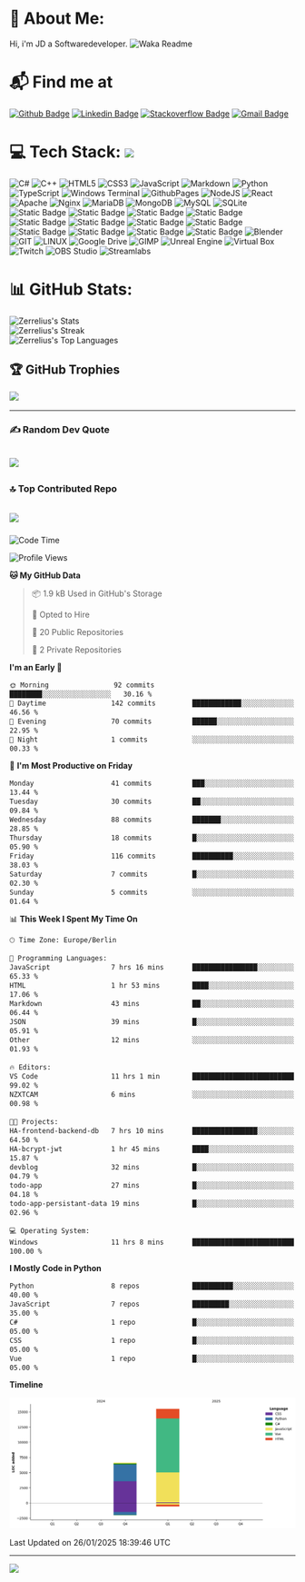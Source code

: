 # 💫 About Me:
Hi, i'm JD a Softwaredeveloper.
![Waka Readme](https://github.com/zerrelius/zerrelius/workflows/Waka%20Readme/badge.svg)

# 📬 Find me at
[![Github Badge](http://img.shields.io/badge/-Github-black?style=flat-square&logo=github&link=https://github.com/Zerrelius/)](https://github.com/Zerrelius/) 
[![Linkedin Badge](https://img.shields.io/badge/-LinkedIn-blue?style=flat-square&logo=Linkedin&logoColor=white&link=https://www.linkedin.com/in/jeremy-held-b85156336/)](https://www.linkedin.com/in/jeremy-held-b85156336/)
[![Stackoverflow Badge](https://img.shields.io/badge/-Stack%20overflow-FE7A16?style=flat-square&logo=stack-overflow&logoColor=white&link=https://stackoverflow.com/users/28058364/zerrelius)](https://stackoverflow.com/users/28058364/zerrelius)
[![Gmail Badge](https://img.shields.io/badge/-Gmail-d14836?style=flat-square&logo=Gmail&logoColor=white&link=mailto:zerrelius@gmail.com)](mailto:zerrelius@gmail.com)

# 💻 Tech Stack: <img src="https://media.giphy.com/media/WUlplcMpOCEmTGBtBW/giphy.gif" width="30"> 
![C#](https://img.shields.io/badge/c%23-%23239120.svg?style=for-the-badge&logo=c-sharp&logoColor=white) ![C++](https://img.shields.io/badge/-C++-blue?style=for-the-badge&logo=cplusplus) ![HTML5](https://img.shields.io/badge/html5-%23E34F26.svg?style=for-the-badge&logo=html5&logoColor=white) ![CSS3](https://img.shields.io/badge/CSS3-%231572B6?style=for-the-badge&logo=css3)
 ![JavaScript](https://img.shields.io/badge/javascript-%23323330.svg?style=for-the-badge&logo=javascript&logoColor=%23F7DF1E) ![Markdown](https://img.shields.io/badge/markdown-%23000000.svg?style=for-the-badge&logo=markdown&logoColor=white) ![Python](https://img.shields.io/badge/Python-%233776AB?style=for-the-badge&logo=python&logoColor=white) ![TypeScript](https://img.shields.io/badge/typescript-%23007ACC.svg?style=for-the-badge&logo=typescript&logoColor=white) ![Windows Terminal](https://img.shields.io/badge/Windows%20Terminal-%234D4D4D.svg?style=for-the-badge&logo=windows-terminal&logoColor=white) ![GithubPages](https://img.shields.io/badge/github%20pages-121013?style=for-the-badge&logo=github&logoColor=white) ![NodeJS](https://img.shields.io/badge/node.js-6DA55F?style=for-the-badge&logo=node.js&logoColor=white) ![React](https://img.shields.io/badge/react-%2320232a.svg?style=for-the-badge&logo=react&logoColor=%2361DAFB) ![Apache](https://img.shields.io/badge/apache-%23D42029.svg?style=for-the-badge&logo=apache&logoColor=white) ![Nginx](https://img.shields.io/badge/nginx-%23009639.svg?style=for-the-badge&logo=nginx&logoColor=white) ![MariaDB](https://img.shields.io/badge/MariaDB-003545?style=for-the-badge&logo=mariadb&logoColor=white) ![MongoDB](https://img.shields.io/badge/MongoDB-%234ea94b.svg?style=for-the-badge&logo=mongodb&logoColor=white) ![MySQL](https://img.shields.io/badge/mysql-%2300000f.svg?style=for-the-badge&logo=mysql&logoColor=white) ![SQLite](https://img.shields.io/badge/sqlite-%2307405e.svg?style=for-the-badge&logo=sqlite&logoColor=white) ![Static Badge](https://img.shields.io/badge/VueJS-4FC08D?style=for-the-badge&logo=vuedotjs&logoColor=white) ![Static Badge](https://img.shields.io/badge/Tailwindcss-06B6D4?style=for-the-badge&logo=tailwindcss&logoColor=white) ![Static Badge](https://img.shields.io/badge/Vite-646CFF?style=for-the-badge&logo=vite&logoColor=white) ![Static Badge](https://img.shields.io/badge/ESLint-4B32C3?style=for-the-badge&logo=eslint&logoColor=white) ![Static Badge](https://img.shields.io/badge/Prettier-F7B93E?style=for-the-badge&logo=Prettier&logoColor=white) ![Static Badge](https://img.shields.io/badge/Express-000000?style=for-the-badge&logo=express&logoColor=white) ![Static Badge](https://img.shields.io/badge/Prisma-2D3748?style=for-the-badge&logo=prisma&logoColor=white) ![Static Badge](https://img.shields.io/badge/Amazon%20Web%20Services-232F3E?style=for-the-badge&logo=amazonwebservices&logoColor=white) ![Static Badge](https://img.shields.io/badge/AWS%20EC2-FF9900?style=for-the-badge&logo=amazonec2&logoColor=white) ![Static Badge](https://img.shields.io/badge/AWS%20S3-569A31?style=for-the-badge&logo=amazons3&logoColor=white) ![Static Badge](https://img.shields.io/badge/AWS%20Lambda-%23FF9900?style=for-the-badge&logo=awslambda&logoColor=white) ![Static Badge](https://img.shields.io/badge/AWS%20Amplify-%23FF9900?style=for-the-badge&logo=awsamplify&logoColor=white) ![Blender](https://img.shields.io/badge/blender-%23F5792A.svg?style=for-the-badge&logo=blender&logoColor=white) ![GIT](https://img.shields.io/badge/Git-fc6d26?style=for-the-badge&logo=git&logoColor=white) ![LINUX](https://img.shields.io/badge/Linux-FCC624?style=for-the-badge&logo=linux&logoColor=black) ![Google Drive](https://img.shields.io/badge/GoogleDrive-%2320232a?style=for-the-badge&logo=googledrive) ![GIMP](https://img.shields.io/badge/Gimp-%235C5543?style=for-the-badge&logo=gimp) ![Unreal Engine](https://img.shields.io/badge/Unreal_Engine-%230E1128?style=for-the-badge&logo=unrealengine) ![Virtual Box](https://img.shields.io/badge/Virtualbox-%23183A61?style=for-the-badge&logo=virtualbox) ![Twitch](https://img.shields.io/badge/Twitch-%23491473?style=for-the-badge&logo=twitch) ![OBS Studio](https://img.shields.io/badge/OBS_Studio-%23302E31?style=for-the-badge&logo=obsstudio) ![Streamlabs](https://img.shields.io/badge/Streamlabs-%23269986?style=for-the-badge&logo=streamlabs&logoColor=%2380F5D2)

# 📊 GitHub Stats:
![Zerrelius's Stats](https://github-readme-stats.vercel.app/api?username=Zerrelius&theme=chartreuse-dark&show_icons=true&hide_border=false&count_private=true) </br>
![Zerrelius's Streak](https://github-readme-streak-stats.herokuapp.com/?user=Zerrelius&theme=chartreuse-dark&hide_border=false) </br>
![Zerrelius's Top Languages](https://github-readme-stats.vercel.app/api/top-langs/?username=Zerrelius&theme=chartreuse-dark&show_icons=true&hide_border=false&layout=compact)

## 🏆 GitHub Trophies
![](https://github-profile-trophy.vercel.app/?username=Zerrelius&theme=onedark&no-frame=false&no-bg=true&margin-w=4)

---
### ✍️ Random Dev Quote
![](https://quotes-github-readme.vercel.app/api?type=horizontal&theme=dark)
---
### 🔝 Top Contributed Repo
![](https://github-contributor-stats.vercel.app/api?username=Zerrelius&limit=5&theme=dark&combine_all_yearly_contributions=true)
---
<!--START_SECTION:waka-->
![Code Time](http://img.shields.io/badge/Code%20Time-125%20hrs%2046%20mins-blue)

![Profile Views](http://img.shields.io/badge/Profile%20Views-1-blue)

**🐱 My GitHub Data** 

> 📦 1.9 kB Used in GitHub's Storage 
 > 
> 💼 Opted to Hire
 > 
> 📜 20 Public Repositories 
 > 
> 🔑 2 Private Repositories 
 > 
**I'm an Early 🐤** 

```text
🌞 Morning                92 commits          ████████░░░░░░░░░░░░░░░░░   30.16 % 
🌆 Daytime                142 commits         ████████████░░░░░░░░░░░░░   46.56 % 
🌃 Evening                70 commits          ██████░░░░░░░░░░░░░░░░░░░   22.95 % 
🌙 Night                  1 commits           ░░░░░░░░░░░░░░░░░░░░░░░░░   00.33 % 
```
📅 **I'm Most Productive on Friday** 

```text
Monday                   41 commits          ███░░░░░░░░░░░░░░░░░░░░░░   13.44 % 
Tuesday                  30 commits          ██░░░░░░░░░░░░░░░░░░░░░░░   09.84 % 
Wednesday                88 commits          ███████░░░░░░░░░░░░░░░░░░   28.85 % 
Thursday                 18 commits          █░░░░░░░░░░░░░░░░░░░░░░░░   05.90 % 
Friday                   116 commits         ██████████░░░░░░░░░░░░░░░   38.03 % 
Saturday                 7 commits           █░░░░░░░░░░░░░░░░░░░░░░░░   02.30 % 
Sunday                   5 commits           ░░░░░░░░░░░░░░░░░░░░░░░░░   01.64 % 
```


📊 **This Week I Spent My Time On** 

```text
🕑︎ Time Zone: Europe/Berlin

💬 Programming Languages: 
JavaScript               7 hrs 16 mins       ████████████████░░░░░░░░░   65.33 % 
HTML                     1 hr 53 mins        ████░░░░░░░░░░░░░░░░░░░░░   17.06 % 
Markdown                 43 mins             ██░░░░░░░░░░░░░░░░░░░░░░░   06.44 % 
JSON                     39 mins             █░░░░░░░░░░░░░░░░░░░░░░░░   05.91 % 
Other                    12 mins             ░░░░░░░░░░░░░░░░░░░░░░░░░   01.93 % 

🔥 Editors: 
VS Code                  11 hrs 1 min        █████████████████████████   99.02 % 
NZXTCAM                  6 mins              ░░░░░░░░░░░░░░░░░░░░░░░░░   00.98 % 

🐱‍💻 Projects: 
HA-frontend-backend-db   7 hrs 10 mins       ████████████████░░░░░░░░░   64.50 % 
HA-bcrypt-jwt            1 hr 45 mins        ████░░░░░░░░░░░░░░░░░░░░░   15.87 % 
devblog                  32 mins             █░░░░░░░░░░░░░░░░░░░░░░░░   04.79 % 
todo-app                 27 mins             █░░░░░░░░░░░░░░░░░░░░░░░░   04.18 % 
todo-app-persistant-data 19 mins             █░░░░░░░░░░░░░░░░░░░░░░░░   02.96 % 

💻 Operating System: 
Windows                  11 hrs 8 mins       █████████████████████████   100.00 % 
```

**I Mostly Code in Python** 

```text
Python                   8 repos             ██████████░░░░░░░░░░░░░░░   40.00 % 
JavaScript               7 repos             █████████░░░░░░░░░░░░░░░░   35.00 % 
C#                       1 repo              █░░░░░░░░░░░░░░░░░░░░░░░░   05.00 % 
CSS                      1 repo              █░░░░░░░░░░░░░░░░░░░░░░░░   05.00 % 
Vue                      1 repo              █░░░░░░░░░░░░░░░░░░░░░░░░   05.00 % 
```



**Timeline**

![Lines of Code chart](https://raw.githubusercontent.com/Zerrelius/Zerrelius/main/assets/bar_graph.png)


 Last Updated on 26/01/2025 18:39:46 UTC
<!--END_SECTION:waka-->
---
[![](https://visitcount.itsvg.in/api?id=Zerrelius&icon=0&color=1)](https://visitcount.itsvg.in)